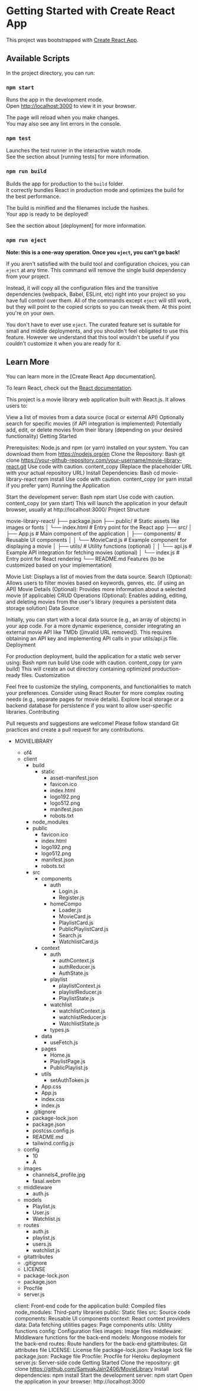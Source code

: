 # Getting Started with Create React App

This project was bootstrapped with [Create React App](https://github.com/facebook/create-react-app).

## Available Scripts

In the project directory, you can run:

### `npm start`

Runs the app in the development mode.\
Open [http://localhost:3000](http://localhost:3000) to view it in your browser.

The page will reload when you make changes.\
You may also see any lint errors in the console.

### `npm test`

Launches the test runner in the interactive watch mode.\
See the section about [running tests] for more information.

### `npm run build`

Builds the app for production to the `build` folder.\
It correctly bundles React in production mode and optimizes the build for the best performance.

The build is minified and the filenames include the hashes.\
Your app is ready to be deployed!

See the section about [deployment] for more information.

### `npm run eject`

**Note: this is a one-way operation. Once you `eject`, you can't go back!**

If you aren't satisfied with the build tool and configuration choices, you can `eject` at any time. This command will remove the single build dependency from your project.

Instead, it will copy all the configuration files and the transitive dependencies (webpack, Babel, ESLint, etc) right into your project so you have full control over them. All of the commands except `eject` will still work, but they will point to the copied scripts so you can tweak them. At this point you're on your own.

You don't have to ever use `eject`. The curated feature set is suitable for small and middle deployments, and you shouldn't feel obligated to use this feature. However we understand that this tool wouldn't be useful if you couldn't customize it when you are ready for it.

## Learn More

You can learn more in the [Create React App documentation].

To learn React, check out the [React documentation](https://reactjs.org/).

This project is a movie library web application built with React.js. It allows users to:

View a list of movies from a data source (local or external API)
Optionally search for specific movies (if API integration is implemented)
Potentially add, edit, or delete movies from their library (depending on your desired functionality)
Getting Started

Prerequisites:
Node.js and npm (or yarn) installed on your system. You can download them from https://nodejs.org/en
Clone the Repository:
Bash
git clone https://your-github-repository.com/your-username/movie-library-react.git
Use code with caution.
content_copy
(Replace the placeholder URL with your actual repository URL)
Install Dependencies:
Bash
cd movie-library-react
npm install
Use code with caution.
content_copy
(or yarn install if you prefer yarn)
Running the Application

Start the development server:
Bash
npm start
Use code with caution.
content_copy
(or yarn start) This will launch the application in your default browser, usually at http://localhost:3000/
Project Structure

movie-library-react/
├── package.json
├── public/  # Static assets like images or fonts
│   └── index.html  # Entry point for the React app
├── src/
│   ├── App.js  # Main component of the application
│   ├── components/  # Reusable UI components
│   │   └── MovieCard.js  # Example component for displaying a movie
│   ├── utils/  # Utility functions (optional)
│   │   └── api.js  # Example API integration for fetching movies (optional)
│   └── index.js  # Entry point for React rendering
└── README.md
Features (to be customized based on your implementation)

Movie List: Displays a list of movies from the data source.
Search (Optional): Allows users to filter movies based on keywords, genres, etc. (if using an API)
Movie Details (Optional): Provides more information about a selected movie (if applicable)
CRUD Operations (Optional): Enables adding, editing, and deleting movies from the user's library (requires a persistent data storage solution)
Data Source

Initially, you can start with a local data source (e.g., an array of objects) in your app code.
For a more dynamic experience, consider integrating an external movie API like TMDb ([invalid URL removed]). This requires obtaining an API key and implementing API calls in your utils/api.js file.
Deployment

For production deployment, build the application for a static web server using:
Bash
npm run build
Use code with caution.
content_copy
(or yarn build) This will create an out directory containing optimized production-ready files.
Customization

Feel free to customize the styling, components, and functionalities to match your preferences.
Consider using React Router for more complex routing needs (e.g., separate pages for movie details).
Explore local storage or a backend database for persistence if you want to allow user-specific libraries.
Contributing

Pull requests and suggestions are welcome! Please follow standard Git practices and create a pull request for any contributions.

- MOVIELIBRARY
  - of4
  - client
    - build
      - static
        - asset-manifest.json
        - favicon.ico
        - index.html
        - logo192.png
        - logo512.png
        - manifest.json
        - robots.txt
    - node_modules
    - public
      - favicon.ico
      - index.html
      - logo192.png
      - logo512.png
      - manifest.json
      - robots.txt
    - src
      - components
        - auth
          - Login.js
          - Register.js
        - homeCompo
          - Loader.js
          - MovieCard.js
          - PlaylistCard.js
          - PublicPlaylistCard.js
          - Search.js
          - WatchlistCard.js
      - context
        - auth
          - authContext.js
          - authReducer.js
          - AuthState.js
        - playlist
          - playlistContext.js
          - playlistReducer.js
          - PlaylistState.js
        - watchlist
          - watchlistContext.js
          - watchlistReducer.js
          - WatchlistState.js
        - types.js
      - data
        - useFetch.js
      - pages
        - Home.js
        - PlaylistPage.js
        - PublicPlaylist.js
      - utils
        - setAuthToken.js
      - App.css
      - App.js
      - index.css
      - index.js
    - .gitignore
    - package-lock.json
    - package.json
    - postcss.config.js
    - README.md
    - tailwind.config.js
  - config
    - 10
    - A
  - images
    - channels4_profile.jpg
    - fasal.webm
  - middleware
    - auth.js
  - models
    - Playlist.js
    - User.js
    - Watchlist.js
  - routes
    - auth.js
    - playlist.js
    - users.js
    - watchlist.js
  - gitattributes
  - .gitignore
  - LICENSE
  - package-lock.json
  - package.json
  - Procfile
  - server.js


  client: Front-end code for the application
build: Compiled files
node_modules: Third-party libraries
public: Static files
src: Source code
components: Reusable UI components
context: React context providers
data: Data fetching utilities
pages: Page components
utils: Utility functions
config: Configuration files
images: Image files
middleware: Middleware functions for the back-end
models: Mongoose models for the back-end
routes: Route handlers for the back-end
gitattributes: Git attributes file
LICENSE: License file
package-lock.json: Package lock file
package.json: Package file
Procfile: Procfile for Heroku deployment
server.js: Server-side code
Getting Started
Clone the repository: git clone https://github.com/SamyakJain2406/MovieLibrary
Install dependencies: npm install
Start the development server: npm start
Open the application in your browser: http://localhost:3000
